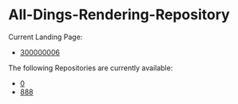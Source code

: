 # All-Dings-Rendering-Repository

Current Landing Page:

- [300000006](300000006.md)

The following Repositories are currently available:

- [0](0.md)
- [888](888.md)
